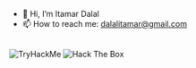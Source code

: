 - 👋 Hi, I’m Itamar Dalal
- 📫 How to reach me: dalalitamar@gmail.com
<br/>
<img src="https://tryhackme-badges.s3.amazonaws.com/ItamarDalal.png" alt="TryHackMe">
<img src="https://www.hackthebox.eu/badge/image/161927" alt="Hack The Box" style="max-width: 256px; display: inline" >
<!---
Itamar-Dalal/Itamar-Dalal is a ✨ special ✨ repository because its `README.md` (this file) appears on your GitHub profile.
You can click the Preview link to take a look at your changes.
--->

